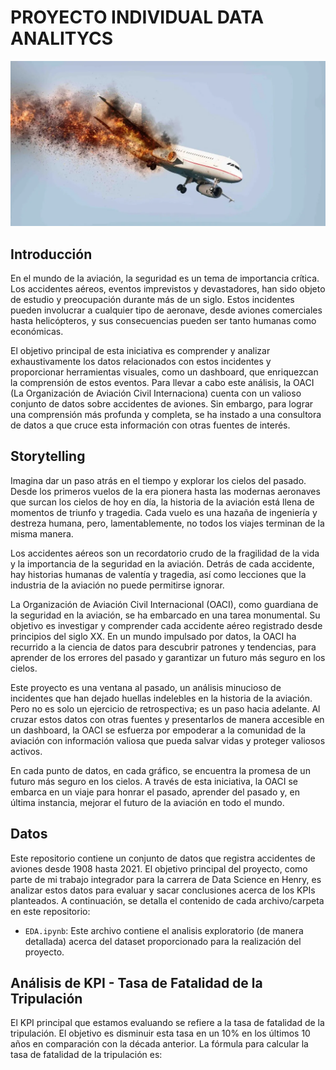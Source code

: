 # PROYECTO INDIVIDUAL DATA ANALITYCS
<p align="center">
  <img src="/data/portada.webp">
</p>

## Introducción

En el mundo de la aviación, la seguridad es un tema de importancia crítica. Los accidentes aéreos, eventos imprevistos y devastadores, han sido objeto de estudio y preocupación durante más de un siglo. Estos incidentes pueden involucrar a cualquier tipo de aeronave, desde aviones comerciales hasta helicópteros, y sus consecuencias pueden ser tanto humanas como económicas.

El objetivo principal de esta iniciativa es comprender y analizar exhaustivamente los datos relacionados con estos incidentes y proporcionar herramientas visuales, como un dashboard, que enriquezcan la comprensión de estos eventos. Para llevar a cabo este análisis, la OACI (La Organización de Aviación Civil Internaciona) cuenta con un valioso conjunto de datos sobre accidentes de aviones. Sin embargo, para lograr una comprensión más profunda y completa, se ha instado a una consultora de datos a que cruce esta información con otras fuentes de interés.

## Storytelling

Imagina dar un paso atrás en el tiempo y explorar los cielos del pasado. Desde los primeros vuelos de la era pionera hasta las modernas aeronaves que surcan los cielos de hoy en día, la historia de la aviación está llena de momentos de triunfo y tragedia. Cada vuelo es una hazaña de ingeniería y destreza humana, pero, lamentablemente, no todos los viajes terminan de la misma manera.

Los accidentes aéreos son un recordatorio crudo de la fragilidad de la vida y la importancia de la seguridad en la aviación. Detrás de cada accidente, hay historias humanas de valentía y tragedia, así como lecciones que la industria de la aviación no puede permitirse ignorar.

La Organización de Aviación Civil Internacional (OACI), como guardiana de la seguridad en la aviación, se ha embarcado en una tarea monumental. Su objetivo es investigar y comprender cada accidente aéreo registrado desde principios del siglo XX. En un mundo impulsado por datos, la OACI ha recurrido a la ciencia de datos para descubrir patrones y tendencias, para aprender de los errores del pasado y garantizar un futuro más seguro en los cielos.

Este proyecto es una ventana al pasado, un análisis minucioso de incidentes que han dejado huellas indelebles en la historia de la aviación. Pero no es solo un ejercicio de retrospectiva; es un paso hacia adelante. Al cruzar estos datos con otras fuentes y presentarlos de manera accesible en un dashboard, la OACI se esfuerza por empoderar a la comunidad de la aviación con información valiosa que pueda salvar vidas y proteger valiosos activos.

En cada punto de datos, en cada gráfico, se encuentra la promesa de un futuro más seguro en los cielos. A través de esta iniciativa, la OACI se embarca en un viaje para honrar el pasado, aprender del pasado y, en última instancia, mejorar el futuro de la aviación en todo el mundo.

## Datos
Este repositorio contiene un conjunto de datos que registra accidentes de aviones desde 1908 hasta 2021. El objetivo principal del proyecto, como parte de mi trabajo integrador para la carrera de Data Science en Henry, es analizar estos datos para evaluar y sacar conclusiones acerca de los KPIs planteados. A continuación, se detalla el contenido de cada archivo/carpeta en este repositorio:

- `EDA.ipynb`: Este archivo contiene el analisis exploratorio (de manera detallada) acerca del dataset proporcionado para la realización del proyecto. 

## Análisis de KPI - Tasa de Fatalidad de la Tripulación

El KPI principal que estamos evaluando se refiere a la tasa de fatalidad de la tripulación. El objetivo es disminuir esta tasa en un 10% en los últimos 10 años en comparación con la década anterior. La fórmula para calcular la tasa de fatalidad de la tripulación es:


